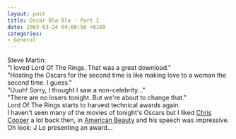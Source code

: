 ```yaml
---
layout: post
title: Oscar Bla Bla - Part I
date: 2003-03-24 04:00:56 +0100
categories:
- General
---
```

<p>Steve Martin:<br />
"I loved Lord Of The Rings. That was a great download."<br />
"Hosting the Oscars for the second time is like making love to a woman the second time. I guess."<br />
"Uuuh! Sorry, I thought I saw a non-celebrity..."<br />
"There are no losers tonight. But we're about to change that."<br />
Lord Of The Rings starts to harvest technical awards again.<br />
I haven't seen many of the movies of tonight's Oscars but I liked <a href="http://us.imdb.com/Name?Cooper%2C+Chris+(I)">Chris Cooper</a> a lot back then, in <a href="http://us.imdb.com/Title?0169547" title="One of my favourite movies...">American Beauty</a> and his speech was impressive.<br />
Oh look: J Lo presenting an award...</p>
